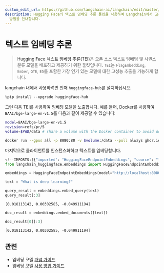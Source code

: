 ```yaml
---
custom_edit_url: https://github.com/langchain-ai/langchain/edit/master/docs/docs/integrations/text_embedding/text_embeddings_inference.ipynb
description: Hugging Face의 텍스트 임베딩 추론 툴킷을 사용하여 Langchain에서 고성능 텍스트 임베딩 모델을 배포하고 활용하는
  방법을 안내합니다.
---
```


# 텍스트 임베딩 추론

> [Hugging Face 텍스트 임베딩 추론(TEI)](https://huggingface.co/docs/text-embeddings-inference/index)은 오픈 소스 텍스트 임베딩 및 시퀀스 분류 모델을 배포하고 제공하기 위한 툴킷입니다. `TEI`는 `FlagEmbedding`, `Ember`, `GTE`, `E5`를 포함한 가장 인기 있는 모델에 대한 고성능 추출을 가능하게 합니다.

langchain 내에서 사용하려면 먼저 `huggingface-hub`를 설치하십시오.

```python
%pip install --upgrade huggingface-hub
```


그런 다음 TEI를 사용하여 임베딩 모델을 노출합니다. 예를 들어, Docker를 사용하여 `BAAI/bge-large-en-v1.5`를 다음과 같이 제공할 수 있습니다:

```bash
model=BAAI/bge-large-en-v1.5
revision=refs/pr/5
volume=$PWD/data # share a volume with the Docker container to avoid downloading weights every run

docker run --gpus all -p 8080:80 -v $volume:/data --pull always ghcr.io/huggingface/text-embeddings-inference:0.6 --model-id $model --revision $revision
```


마지막으로 클라이언트를 인스턴스화하고 텍스트를 임베딩합니다.

```python
<!--IMPORTS:[{"imported": "HuggingFaceEndpointEmbeddings", "source": "langchain_huggingface.embeddings", "docs": "https://api.python.langchain.com/en/latest/embeddings/langchain_huggingface.embeddings.huggingface_endpoint.HuggingFaceEndpointEmbeddings.html", "title": "Text Embeddings Inference"}]-->
from langchain_huggingface.embeddings import HuggingFaceEndpointEmbeddings
```


```python
embeddings = HuggingFaceEndpointEmbeddings(model="http://localhost:8080")
```


```python
text = "What is deep learning?"
```


```python
query_result = embeddings.embed_query(text)
query_result[:3]
```


```output
[0.018113142, 0.00302585, -0.049911194]
```


```python
doc_result = embeddings.embed_documents([text])
```


```python
doc_result[0][:3]
```


```output
[0.018113142, 0.00302585, -0.049911194]
```


## 관련

- 임베딩 모델 [개념 가이드](/docs/concepts/#embedding-models)
- 임베딩 모델 [사용 방법 가이드](/docs/how_to/#embedding-models)